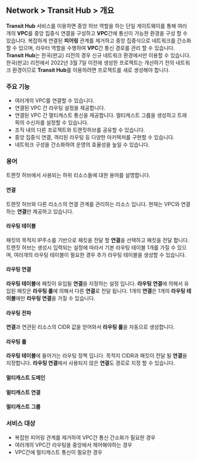 ## Network > Transit Hub > 개요

**Transit Hub** 서비스를 이용하면 중앙 허브 역할을 하는 단일 게이트웨이를 통해 여러개의 **VPC**를 중앙 집중식 연결을 구성하고 **VPC**간에 통신이 가능한 환경을 구성 할 수 있습니다. 복잡하게 연결된 **피어링** 관계를 제거하고 중앙 집중식으로 네트워크를 간소화 할 수 있으며, 라우터 역할을 수행하여 **VPC**간 통신 경로를 관리 할 수 있습니다. </br>
**Transit Hub**는 한국(판교) 리전의 경우 신규 네트워크 환경에서만 이용할 수 있습니다. 한국(판교) 리전에서 2022년 3월 7일 이전에 생성한 프로젝트는 개선하기 전의 네트워크 환경이므로 **Transit Hub**를 이용하려면 프로젝트를 새로 생성해야 합니다.

### 주요 기능

* 여러개의 VPC를 연결할 수 있습니다.
* 연결된 VPC 간 라우팅 설정을 제공합니다.
* 연결된 VPC 간 멀티캐스트 통신을 제공합니다. 멀티캐스트 그룹을 생성하고 트래픽의 수신자를 설정할 수 있습니다.
* 조직 내의 다른 프로젝트와 트랜짓허브를 공유할 수 있습니다.
* 중앙 집중식 연결, 격리된 라우팅 등 다양한 아키텍처를 구현할 수 있습니다.
* 네트워크 구성을 간소화하여 운영의 효율성을 높일 수 있습니다.

### 용어
트랜짓 허브에서 사용되는 하위 리소스들에 대한 용어를 설명합니다.
#### 연결
트랜짓 허브와 다른 리소스의 연결 관계를 관리하는 리소스 입니다. 현재는 VPC와 연결하는 **연결**만 제공하고 있습니다.
#### 라우팅 테이블
패킷의 목적지 IP주소를 기반으로 패킷을 전달 할 **연결**을 선택하고 패킷을 전달 합니다. 트랜짓 허브는 생성시 입력되는 설정에 따라서 기본 라우팅 테이블 1개를 가질 수 있으며, 여러개의 라우팅 테이블이 필요한 경우 추가 라우팅 테이블을 생성할 수 있습니다. 
#### 라우팅 연결
**라우팅 테이블**에 페킷이 유입될 **연결**을 지정하는 설정 입니다. **라우팅 연결**에 의해서 유입된 패킷은 **라우팅 룰**에 의해서 다른 **연결**로 전달 됩니다. 1개의 **연결**은 1개의 **라우팅 테이블**에만 **라우팅 연결**을 가질 수 있습니다. 
#### 라우팅 전파
**연결**과 연관된 리소스의 CIDR 값을 얻어와서 **라우팅 룰**을 자동으로 생성합니다. 
#### 라우팅 룰
**라우팅 테이블**에 들어가는 라우팅 정책 입니다. 목적지 CIDR과 패킷이 전달 될 **연결**을 지정합니다. **라우팅 연결**에서 사용되지 않은 **연결**도 경로로 지정 할 수 있습니다.
#### 멀티캐스트 도메인
#### 멀티캐스트 연결
#### 멀티캐스트 그룹

### 서비스 대상

* 복잡한 피어링 관계를 제거하여 VPC간 통신 간소화가 필요한 경우
* 여러개의 VPC간 라우팅을 중앙에서 제어해야하는 경우
* VPC간에 멀티캐스트 통신이 필요한 경우

